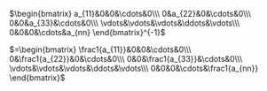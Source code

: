  $\begin{bmatrix}    
a_{11}&0&0&\cdots&0\\\     
0&a_{22}&0&\cdots&0\\\     
0&0&a_{33}&\cdots&0\\\     
\vdots&\vdots&\vdots&\ddots&\vdots\\\     
0&0&0&\cdots&a_{nn}    
\end{bmatrix}^{-1}$     
    
 $=\begin{bmatrix}    
\frac1{a_{11}}&0&0&\cdots&0\\\     
0&\frac1{a_{22}}&0&\cdots&0\\\     
0&0&\frac1{a_{33}}&\cdots&0\\\     
\vdots&\vdots&\vdots&\ddots&\vdots\\\     
0&0&0&\cdots&\frac1{a_{nn}}    
\end{bmatrix}$     
